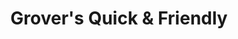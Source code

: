 ---
title: "Grover's Quick & Friendly"
url: /omaha/grovers-quick-and-friendly/
shop: convenience
---